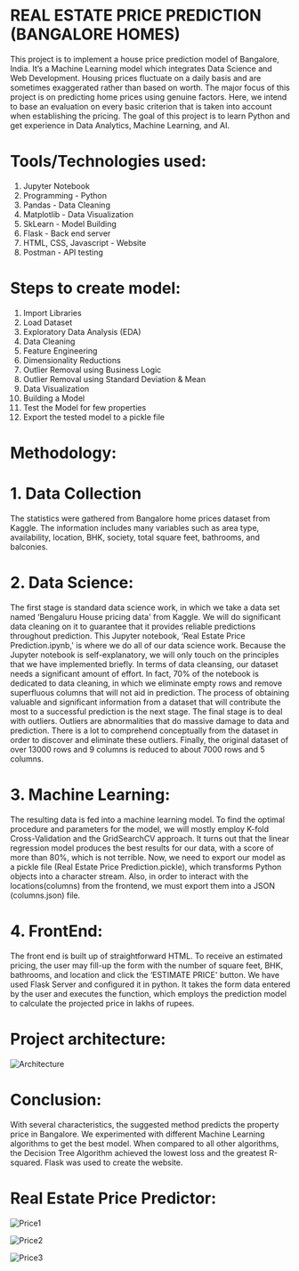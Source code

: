 # REAL ESTATE PRICE PREDICTION (BANGALORE HOMES)
  This project is to implement  a  house  price prediction  model  of  Bangalore,  India.  It’s  a  Machine Learning  model  which  integrates  Data  Science  and  Web Development.  Housing  prices  fluctuate  on  a daily  basis  and  are  sometimes  exaggerated  rather  than based  on  worth.  The  major  focus  of  this  project  is  on predicting  home  prices  using  genuine  factors.  Here,  we intend to base an evaluation on every basic criterion that is taken into account  when establishing the pricing.  The goal of this project is to learn Python and get experience in Data Analytics, Machine Learning, and AI.

# Tools/Technologies used:
1. Jupyter Notebook
2. Programming - Python
3. Pandas - Data Cleaning
4. Matplotlib - Data Visualization
5. SkLearn - Model Building
6. Flask - Back end server
7. HTML, CSS, Javascript - Website
8. Postman - API testing

# Steps to create model:
1. Import Libraries
2. Load Dataset
3. Exploratory Data Analysis (EDA)
4. Data Cleaning
5. Feature Engineering
6. Dimensionality Reductions
7. Outlier Removal using Business Logic
8. Outlier Removal using Standard Deviation & Mean
9. Data Visualization
10. Building a Model
11. Test the Model for few properties
12. Export the tested model to a pickle file

# Methodology:
# 1. Data Collection
   The statistics were gathered from  Bangalore  home  prices dataset from Kaggle. The  information  includes  many  variables  such  as  area type, availability,  location, BHK, society,  total square feet, bathrooms, and balconies. 
# 2. Data Science:
   The first stage is standard data science work, in which  we take a data set named ‘Bengaluru House pricing data' from Kaggle.  We  will  do  significant  data  cleaning  on  it  to guarantee that it  provides  reliable predictions throughout prediction.  This  Jupyter notebook,  ‘Real Estate Price Prediction.ipynb,'  is  where  we  do  all  of  our data  science work.  Because  the  Jupyter notebook  is self-explanatory, we  will  only touch  on the  principles that  we have implemented  briefly.  In terms  of data  cleansing, our dataset needs a significant amount of effort. In fact, 70% of the  notebook  is  dedicated  to  data  cleaning,  in  which  we eliminate  empty  rows  and  remove  superfluous  columns that will not aid in prediction. The  process  of  obtaining  valuable  and  significant information from a dataset that will contribute the most to a successful prediction is the next stage. The  final  stage  is  to  deal with  outliers.  Outliers  are abnormalities  that  do  massive  damage  to  data  and prediction. There is a lot to comprehend conceptually from the  dataset  in  order  to  discover  and  eliminate  these outliers. Finally,  the  original  dataset  of  over 13000 rows  and  9 columns is reduced to about 7000 rows and 5 columns.
# 3. Machine Learning:
The resulting data is fed into a machine learning model. To find the optimal procedure and parameters for the model, we  will  mostly employ  K-fold  Cross-Validation  and  the GridSearchCV approach. It turns out that the linear regression model produces the best results for  our data,  with a  score of  more than  80%, which is not terrible. Now,  we  need  to  export  our  model  as  a  pickle  file (Real Estate Price Prediction.pickle),  which  transforms Python objects into  a character stream.  Also, in  order  to interact with  the locations(columns)  from  the  frontend,  we  must export them into a JSON (columns.json) file.
# 4. FrontEnd:
The  front  end  is  built  up  of  straightforward  HTML.  To receive an estimated pricing, the user may fill-up the form with  the  number  of  square  feet,  BHK,  bathrooms,  and location and click the  ‘ESTIMATE PRICE' button. We have used Flask Server and configured it  in python. It takes the form data  entered by the  user and  executes the  function, which  employs  the  prediction  model  to  calculate  the projected price in lakhs of rupees.

# Project architecture:
![Architecture](https://github.com/Navina-Murugadas/Real_Estate_Price_Prediction-BangaloreHomes_DataScience/assets/72821323/ab878f6a-0e88-47a3-8a6e-8d90d0683a27)

# Conclusion:
With  several  characteristics,  the  suggested  method predicts  the  property  price  in  Bangalore.  We experimented with  different Machine Learning algorithms to  get  the  best  model.  When  compared  to  all  other algorithms,  the  Decision  Tree  Algorithm  achieved  the lowest loss and the greatest R-squared. Flask was used to create the website.

# Real Estate Price Predictor:
![Price1](https://github.com/Navina-Murugadas/Real_Estate_Price_Prediction-BangaloreHomes_DataScience/assets/72821323/55a3a0b8-e94f-441b-80bc-60a5cc94c4a7)

![Price2](https://github.com/Navina-Murugadas/Real_Estate_Price_Prediction-BangaloreHomes_DataScience/assets/72821323/d4df08da-5135-4361-abb4-343572d26203)

![Price3](https://github.com/Navina-Murugadas/Real_Estate_Price_Prediction-BangaloreHomes_DataScience/assets/72821323/bdeefba9-88c9-41d8-9d88-41bdbd6e750c)
